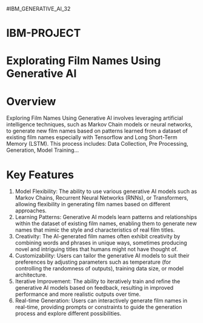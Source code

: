 #IBM_GENERATIVE_AI_32
# IBM-PROJECT
# Explorating Film Names Using Generative AI
# Overview
Exploring Film Names Using Generative AI involves leveraging artificial intelligence techniques, such as Markov Chain models or neural networks, to generate new film names based on patterns learned from a dataset of existing film names especially with Tensorflow and Long Short-Term Memory (LSTM). This process includes: Data Collection, Pre Processing, Generation, Model Training...
# Key Features
1. Model Flexibility: The ability to use various generative AI models such as Markov Chains, Recurrent Neural Networks (RNNs), or Transformers, allowing flexibility in generating film names based on different approaches.
2. Learning Patterns: Generative AI models learn patterns and relationships within the dataset of existing film names, enabling them to generate new names that mimic the style and characteristics of real film titles.
3. Creativity: The AI-generated film names often exhibit creativity by combining words and phrases in unique ways, sometimes producing novel and intriguing titles that humans might not have thought of.
4. Customizability: Users can tailor the generative AI models to suit their preferences by adjusting parameters such as temperature (for controlling the randomness of outputs), training data size, or model architecture.
5. Iterative Improvement: The ability to iteratively train and refine the generative AI models based on feedback, resulting in improved performance and more realistic outputs over time.
6. Real-time Generation: Users can interactively generate film names in real-time, providing prompts or constraints to guide the generation process and explore different possibilities.
